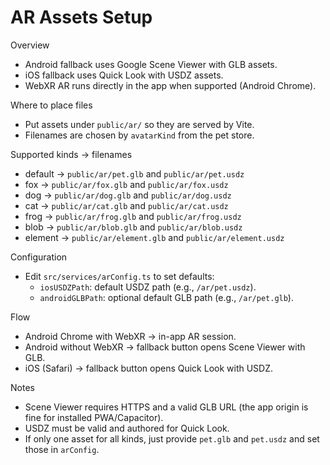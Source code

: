 AR Assets Setup
================

Overview
- Android fallback uses Google Scene Viewer with GLB assets.
- iOS fallback uses Quick Look with USDZ assets.
- WebXR AR runs directly in the app when supported (Android Chrome).

Where to place files
- Put assets under `public/ar/` so they are served by Vite.
- Filenames are chosen by `avatarKind` from the pet store.

Supported kinds → filenames
- default → `public/ar/pet.glb` and `public/ar/pet.usdz`
- fox → `public/ar/fox.glb` and `public/ar/fox.usdz`
- dog → `public/ar/dog.glb` and `public/ar/dog.usdz`
- cat → `public/ar/cat.glb` and `public/ar/cat.usdz`
- frog → `public/ar/frog.glb` and `public/ar/frog.usdz`
- blob → `public/ar/blob.glb` and `public/ar/blob.usdz`
- element → `public/ar/element.glb` and `public/ar/element.usdz`

Configuration
- Edit `src/services/arConfig.ts` to set defaults:
  - `iosUSDZPath`: default USDZ path (e.g., `/ar/pet.usdz`).
  - `androidGLBPath`: optional default GLB path (e.g., `/ar/pet.glb`).

Flow
- Android Chrome with WebXR → in-app AR session.
- Android without WebXR → fallback button opens Scene Viewer with GLB.
- iOS (Safari) → fallback button opens Quick Look with USDZ.

Notes
- Scene Viewer requires HTTPS and a valid GLB URL (the app origin is fine for installed PWA/Capacitor).
- USDZ must be valid and authored for Quick Look.
- If only one asset for all kinds, just provide `pet.glb` and `pet.usdz` and set those in `arConfig`.
